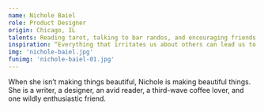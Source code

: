 ```yaml
---
name: Nichole Baiel
role: Product Designer
origin: Chicago, IL
talents: Reading tarot, talking to bar randos, and encouraging friends to BBQ due to her lack of backyard.
inspiration: “Everything that irritates us about others can lead us to an understanding of ourselves.” – Carl Jung
img: 'nichole-baiel.jpg'
funimg: 'nichole-baiel-01.jpg'
---
```

When she isn’t making things beautiful, Nichole is making beautiful things. She is a writer, a designer, an avid reader, a third-wave coffee lover, and one wildly enthusiastic friend.